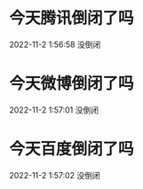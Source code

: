 # 今天腾讯倒闭了吗

2022-11-2 1:56:58 没倒闭

# 今天微博倒闭了吗

2022-11-2 1:57:01 没倒闭

# 今天百度倒闭了吗

2022-11-2 1:57:02 没倒闭

